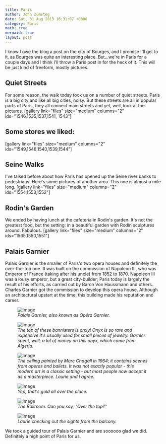 ```yaml
---
title: Paris
author: John Zumsteg
date: Sat, 31 Aug 2013 16:31:07 +0000
category: Paris
math: true
mermaid: true
layout: post
---
```

I know I owe the blog a post on the city of Bourges, and I promise I'll get to it, as Bourges was quite an interesting place. But...we're in Paris for a couple days and I think I'll throw a Paris post in for the heck of it. This will be just kind of freeform, mostly pictures.
<h2>Quiet Streets</h2>
For some reason, the walk today took us on a number of quiet streets. Paris is a big city and like all big cities, noisy. But these streets are all in popular parts of Paris, they all connect main streets and yet, well, look at the pictures.
[gallery link="files" size="medium" columns="2" ids="1546,1535,1537,1541, 1543"]

<h2>Some stores we liked:</h2>
[gallery link="files" size="medium" columns="2" ids="1549,1548,1540,1539,1544"]

<h2>Seine Walks</h2>
I've talked before about how Paris has opened up the Seine river banks to pedestrians. Here's some pictures of another area. This one is almost a mile long.
[gallery link="files" size="medium"  columns="2" ids="1554,1553,1552"]

<h2>Rodin's Garden</h2>
We ended by having lunch at the cafeteria in Rodin's garden. It's not the greatest food, but the setting: in a beautiful garden with Rodin sculptures around. Fabulous.
[gallery  link="files" size="medium" columns="2" ids="1565,1550,1551"]

<h2>Palais Garnier</h2>
Palais Garnier is the smaller of Paris's two opera houses and definitely the over-the-top one. It was built on the commission of Napoleon III, who was Emperor of France (taking after his uncle) from 1852 to 1870. Napoleon III was a lousy emperor, but a great city-builder; Paris today is largely the result of his efforts, as carried out by Baron Von Haussmann and others. Charles Garnier got the commission to develop this opera house. Although an architectural upstart at the time, this building made his reputation and career.
<figure class = "landscape">
	<img src="{{"/assets/images/2013/08/MG_0229.jpg" | prepend: site.baseurl | prepend: site.url }}" alt="Image" />
	<figcaption><em>Palais Garnier, also known as Opéra Garnier.</em></figcaption>
</figure>


<figure class = "landscape">
	<img src="{{"/assets/images/2013/08/DSC03962.jpg" | prepend: site.baseurl | prepend: site.url }}" alt="Image" />
	<figcaption><em>The top of these bannisters is onxy! Onyx is so rare and expensive it's usually used for small pieces of jewelry. Garnier spent, well, a lot of money on this onyx, which came from Algeria.</em></figcaption>
</figure>



<figure class = "landscape">
	<img src="{{"/assets/images/2013/08/DSC03965.jpg" | prepend: site.baseurl | prepend: site.url }}" alt="Image" />
	<figcaption><em>The ceiling painted by Marc Chagall in 1964; it contains scenes from operas and ballets. It was not exactly popular - this modern art in a classic setting - but most people now accept it as a masterpiece. Laurie and I agree.</em></figcaption>
</figure>



<figure class = "landscape">
	<img src="{{"/assets/images/2013/08/DSC03966.jpg" | prepend: site.baseurl | prepend: site.url }}" alt="Image" />
	<figcaption><em>Yep, that's gold all over the place.</em></figcaption>
</figure>



<figure class = "landscape">
	<img src="{{"/assets/images/2013/08/DSC03970.jpg" | prepend: site.baseurl | prepend: site.url }}" alt="Image" />
	<figcaption><em>The Ballroom. Can you say, "Over the top?"</em></figcaption>
</figure>



<figure class = "landscape">
	<img src="{{"/assets/images/2013/08/DSC03972.jpg" | prepend: site.baseurl | prepend: site.url }}" alt="Image" />
	<figcaption><em>Laurie checking out the sights from the balcony.</em></figcaption>
</figure>



We took a guided tour of Palais Garnier and are soooooo glad we did. Definitely a high point of Paris for us.
